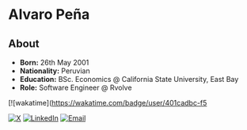 # Alvaro Peña

## About
- **Born:** 26th May 2001
- **Nationality:** Peruvian
- **Education:** BSc. Economics @ California State University, East Bay
- **Role:** Software Engineer @ Rvolve

[![wakatime](https://wakatime.com/badge/user/401cadbc-f5

[![X](https://img.shields.io/badge/-black?style=flat-square&logo=x&logoColor=white)](https://x.com/alvropenaa) [![LinkedIn](https://img.shields.io/badge/-blue?style=flat-square&logo=linkedin&logoColor=white)](https://www.linkedin.com/in/alvropena/) [![Email](https://img.shields.io/badge/-red?style=flat-square&logo=gmail&logoColor=white)](mailto:me@alvropena.com)
